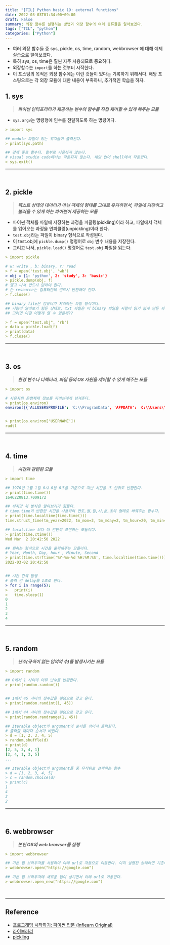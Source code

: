 ```yaml
---
title: "[TIL] Python basic 19: external functions"
date: 2022-03-03T01:34:00+09:00
draft: False
summary: 외장 함수를 실행하는 방법과 외장 함수의 여러 종류들을 알아보겠다.
tags: ["TIL", "python"]
categories: ["Python"]
---
```


- 여러 외장 함수들 중 sys, pickle, os, time, random, webbrowser 에 대해 예제 실습으로 알아보겠다.
- 특히 sys, os, time은 훨씬 자주 사용되므로 중요하다.
- 외장함수는 `import`를 하는 것부터 시작한다.
- 이 포스팅의 목적은 외장 함수에는 이런 것들이 있다는 기록하기 위해서다. 해당 포스팅으로는 각 외장 모듈에 대한 내용이 부족하니, 추가적인 학습을 하자.

## 1. sys

> **_파이썬 인터프리터가 제공하는 변수와 함수를 직접 제어할 수 있게 해주는 모듈_**

- `sys.argv`는 명령행에 인수를 전달하도록 하는 명령어다.

```yml
> import sys

## module 파일이 있는 위치들이 출력된다.
> print(sys.path)

## 강제 종료 함수다. 함부로 사용하지 않는다.
# visual studio code에서는 작동되지 않는다. 해당 언어 shell에서 작동한다.
> sys.exit()
```

---

<br>

## 2. pickle

> **_텍스트 상태의 데이터가 아닌 객체의 형태를 그대로 유지하면서, 파일에 저장하고 불러올 수 있게 하는 파이썬이 제공하는 모듈_**

- 파이썬 객체를 파일에 저장하는 과정을 피클링(pickling)이라 하고, 파일에서 객체를 읽어오는 과정을 언피클링(unpickling)이라 한다.
- `test.obj`라는 파일이 binary 형식으로 작성된다.
- 이 test.obj에 `pickle.dump()` 명령어로 `obj` 변수 내용을 저장한다.
- 그리고 나서, `pickle.load()` 명령어로 `test.obj` 파일을 읽는다.

```yml
> import pickle

# w: write , b: binary, r: read
> f = open('test.obj', 'wb')
> obj = {1: 'python', 2: 'study', 3: 'basic'}
> pickle.dump(obj, f)
# 열고 나서 반드시 닫아야 한다.
# 쓴 resource는 컴퓨터한테 반드시 반환해야 한다.
> f.close()

## binary file은 컴퓨터가 처리하는 파일 형식이다.
## 사람이 알아보기 힘든 상태로, txt 파일은 이 binary 파일을 사람이 읽기 쉽게 만든 파일 형식이다.
## 그러면 이걸 어떻게 열 수 있을까??

> f = open("test.obj", 'rb')
> data = pickle.load(f)
> print(data)
> f.close()

```

---

<br>

## 3. os

> **_환경 변수나 디렉터리, 파일 등의 OS 자원을 제어할 수 있게 해주는 모듈_**

```yml
> import os

# 사용자의 운영체제 정보를 파이썬에게 넘겨준다.
> print(os.environ)
environ({{'ALLUSERSPROFILE': 'C:\\ProgramData', 'APPDATA':  C:\\Users\\rudtl\\AppData\\Roaming', ....})


> print(os.environ['USERNAME'])
rudtl

```

---

<br>

## 4. time

> **_시간과 관련된 모듈_**

```yml
> import time

## 1970년 1월 1일 0시 0분 0초를 기준으로 지난 시간을 초 단위로 반환한다.
> print(time.time())
1646220813.7009172

## 하지만 위 방식은 알아보기가 힘들다.
# time.time이 반환한 시간을 사용하여 연도,월,일,시,분,초의 형태로 바꿔주는 함수다.
> print(time.localtime(time.time()))
time.struct_time(tm_year=2022, tm_mon=3, tm_mday=2, tm_hour=20, tm_min=41, tm_sec=0, tm_wday=2, tm_yday=61, tm_isdst=0)

## local.time 보다 더 간단히 표현하는 모듈이다.
> print(time.ctime())
Wed Mar  2 20:42:50 2022

## 원하는 형식으로 시간을 출력해주는 모듈이다.
# Year, Month, Day, hour , Minute, Second
> print(time.strftime('%Y-%m-%d %H:%M:%S', time.localtime(time.time())))
2022-03-02 20:42:50


## 시간 간격 발생
# 출력 간 delay를 1초로 한다.
> for i in range(5):
>   print(i)
>   time.sleep(1)
0
1
2
3
4
```

---

<br>

## 5. random

> **_난수(규칙이 없는 임의의 수)를 발생시키는 모듈_**

```yml
> import random

## 0에서 1 사이의 아무 난수를 반환한다.
> print(random.random())


## 1에서 45 사이의 정수값을 랜덤으로 갖고 온다.
> print(random.randint(1, 45))

## 1에서 44 사이의 정수값을 랜덤으로 갖고 온다.
> print(random.randrange(1, 45))

## Iterable object의 argument의 순서를 섞어서 출력한다.
# 출력할 때마다 순서가 바뀐다.
> d = [1, 2, 3, 4, 5]
> random.shuffle(d)
> print(d)
[2, 5, 3, 4, 1]
[2, 4, 1, 3, 5]
...

## Iterable object의 argument들 중 무작위로 선택하는 함수
> d = [1, 2, 3, 4, 5]
> c = random.choice(d)
> print(c)
1
4
3
2

```

---

<br>

## 6. webbrowser

> **_본인 OS의 web browser를 실행_**

```yml
> import webbrowser

## 기본 웹 브라우저를 사용하여 아래 url로 자동으로 이동한다. 이미 실행된 상태라면 기존에 있던 tab이 이동된다.
> webbrowser.open("https://google.com")

## 기본 웹 브라우저에 새로운 탭이 생기면서 아래 url로 이동한다.
> webbrowser.open_new("https://google.com")


```

<br>

---

## Reference

- [프로그래밍 시작하기: 파이썬 입문 (Inflearn Original)](https://www.inflearn.com/course/%ED%94%84%EB%A1%9C%EA%B7%B8%EB%9E%98%EB%B0%8D-%ED%8C%8C%EC%9D%B4%EC%8D%AC-%EC%9E%85%EB%AC%B8-%EC%9D%B8%ED%94%84%EB%9F%B0-%EC%98%A4%EB%A6%AC%EC%A7%80%EB%84%90)
- [라이브러리](https://wikidocs.net/33)
- [pickling](https://www.youtube.com/watch?v=Z24atwS8TZ0)
